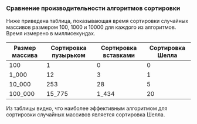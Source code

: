 ### Сравнение производительности алгоритмов сортировки

Ниже приведена таблица, показывающая время сортировки случайных массивов размером 100, 1000 и 10000 для каждого 
из алгоритмов. Время измерено в миллисекундах.

| Размер массива | Сортировка пузырьком | Сортировка вставками | Сортировка Шелла |
|----------------|----------------------|----------------------|------------------|
| 100            | 1                    | 0                    | 0                |
| 1_000          | 12                   | 3                    | 1                |
| 10_000         | 253                  | 28                   | 5                |
| 100_000        | 15_775               | 1_434                | 20               |

Из таблицы видно, что наиболее эффективным алгоритмом для сортировки случайных массивов является сортировка Шелла.
